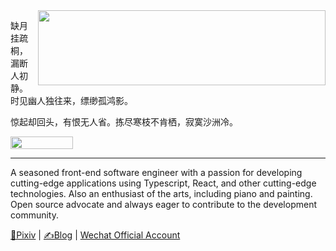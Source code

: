 <img src="https://github-readme-stats.vercel.app/api?username=RiverTwilight&show_icons=true&icon_color=0366d6&bg_color=ffffff&hide_title=true&hide=contribs&include_all_commits=true" align="right" height="120" width="460">

缺月挂疏桐，漏断人初静。时见幽人独往来，缥缈孤鸿影。

惊起却回头，有恨无人省。拣尽寒枝不肯栖，寂寞沙洲冷。

<img src="https://komarev.com/ghpvc/?username=rivertwilight" height="20" width="100">

<hr />

A seasoned front-end software engineer with a passion for developing cutting-edge applications using Typescript, React, and other cutting-edge technologies. Also an enthusiast of the arts, including piano and painting. Open source advocate and always eager to contribute to the development community.

[🎨Pixiv](https://www.pixiv.net/en/users/35572742) | [✍️Blog](https://rene.wang) | [Wechat Official Account]()
